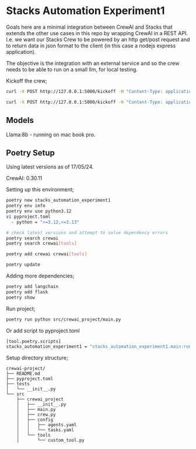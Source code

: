 # Stacks Automation Experiment1

Goals here are a minimal integration between CrewAI and Stacks that extends the other
use cases in this repo by wrapping CrewAI in a REST API. I.e. we want our Stacks Crew to be powered by an
http get/post request and to return data in json format to the client (in this case
a nodejs express application).

The objective is the integration with an external service and so the crew needs to be able to
run on a small llm, for local testing.

Kickoff the crew;

```bash
curl -X POST http://127.0.0.1:5000/kickoff -H "Content-Type: application/json" -d '{      "customer": "Zest Protocol","person": "Mike C.","inquiry": "I need help with applying for a Stacks Critical Bounty. Can you please provide me with 3 examples of past bounties? Can you provide your answer in json format including the title of the bounty and a link to the full critical bounty application?"}'

curl -X POST http://127.0.0.1:5000/kickoff -H "Content-Type: application/json" -d '{"customer": "Uasu Industries","person": "Mike C.","inquiry": "Please provide any information you cann about the residency program offered by the Stacks Foundation"}'

```

## Models

Llama:8b - running on mac book pro.

## Poetry Setup

Using latest versions as of 17/05/24.

CrewAI: 0.30.11

Setting up this environment;

```bash
poetry new stacks_automation_experiment1
poetry env info
poetry env use python3.12
vi pyproject.toml
  - python = ">=3.12,<=3.13"

# check latest versions and attempt to solve dependency errors
poetry search crewai
poetry search crewai[tools]

poetry add crewai crewai[tools]

poetry update
```

Adding more dependencies;

```bash
poetry add langchain
poetry add flask
poetry show
```

Run project;

```bash
poetry run python src/crewai_project/main.py
```

Or add script to pyproject.toml

```bash
[tool.poetry.scripts]
stacks_automation_experiment1 = "stacks_automation_experiment1.main:run"
```

Setup directory structure;

```image
crewai-project/
├── README.md
├── pyproject.toml
├── tests
│   └── __init__.py
└── src
    ├── crewai_project
    │   ├── __init__.py
    │   ├── main.py
    │   ├── crew.py
    │   ├── config
    │   │   ├── agents.yaml
    │   │   └── tasks.yaml
    │   └── tools
    │       └── custom_tool.py
```
